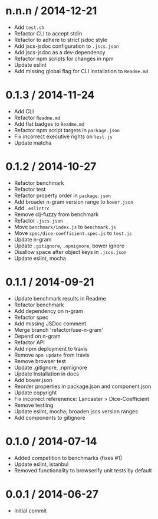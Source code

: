 
n.n.n / 2014-12-21
==================

  * Add `test.sh`
  * Refactor CLI to accept stdin
  * Refactor to adhere to strict jsdoc style
  * Add jscs-jsdoc configuration to `.jscs.json`
  * Add jscs-jsdoc as a dev-dependency
  * Refactor npm scripts for changes in npm
  * Update eslint
  * Add missing global flag for CLI installation to `Readme.md`

0.1.3 / 2014-11-24
==================

 * Add CLI
 * Refactor `Readme.md`
 * Add flat badges to `Readme.md`
 * Refactor npm script targets in `package.json`
 * Fix incorrect executive rights on `test.js`
 * Update matcha

0.1.2 / 2014-10-27
==================

 * Refactor benchmark
 * Refactor test
 * Refactor property order in `package.json`
 * Add broader n-gram version range to `bower.json`
 * Add `.eslintrc`
 * Remove clj-fuzzy from benchmark
 * Refactor `.jscs.json`
 * Move `benchmark/index.js` to `benchmark.js`
 * Move `spec/dice-coefficient.spec.js` to `test.js`
 * Update n-gram
 * Update `.gitignore`, `.npmignore`, bower ignore
 * Disallow space after object keys in `.jscs.json`
 * Update eslint, mocha

0.1.1 / 2014-09-21
==================

 * Update benchmark results in Readme
 * Refactor benchmark
 * Add dependency on n-gram
 * Refactor spec
 * Add missing JSDoc comment
 * Merge branch 'refactor/use-n-gram'
 * Depend on n-gram
 * Refactor API
 * Add npm deployment to travis
 * Remove `npm update` from travis
 * Remove browser test
 * Update .gitignore, .npmignore
 * Update Installation in docs
 * Add bower.json
 * Reorder properties in package.json and component.json
 * Update copyright
 * Fix incorrect referenence: Lancaster > Dice-Coefficient
 * Remove testling
 * Update eslint, mocha; broaden jscs version ranges
 * Add components to gitignore

0.1.0 / 2014-07-14
==================

 * Added competition to benchmarks (fixes #1)
 * Update eslint, istanbul
 * Removed functionality to browserify unit tests by default

0.0.1 / 2014-06-27
==================

 * Initial commit

